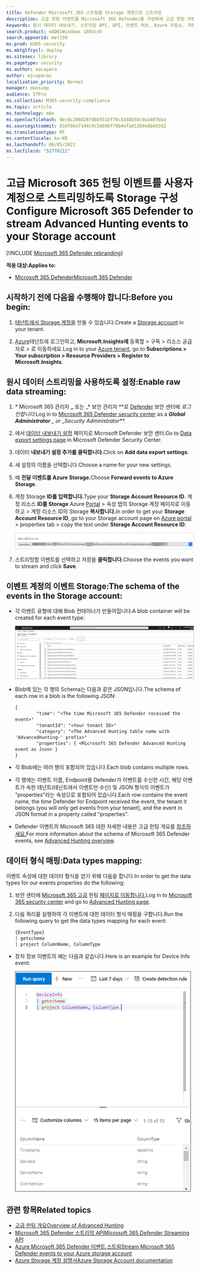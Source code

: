 ```yaml
---
title: Defender Microsoft 365 스트림을 Storage 계정으로 스트리밍
description: 고급 헌팅 이벤트를 Microsoft 365 Defender를 구성하여 고급 헌팅 이벤트를 Storage 방법을 학습합니다.
keywords: 원시 데이터 내보내기, 스트리밍 API, API, 이벤트 허브, Azure 저장소, 저장소 계정, 고급 헌팅, 원시 데이터 공유
search.product: eADQiWindows 10XVcnh
search.appverid: met150
ms.prod: m365-security
ms.mktglfcycl: deploy
ms.sitesec: library
ms.pagetype: security
ms.author: macapara
author: mjcaparas
localization_priority: Normal
manager: dansimp
audience: ITPro
ms.collection: M365-security-compliance
ms.topic: article
ms.technology: mde
ms.openlocfilehash: 9ec8c286828fd6b551bf76c8340b58c9a1407bba
ms.sourcegitcommit: 83df0be7144c9c5d606f70b4efa65369e86693d2
ms.translationtype: MT
ms.contentlocale: ko-KR
ms.lasthandoff: 06/05/2021
ms.locfileid: "52778212"
---
```

# <a name="configure--microsoft-365-defender-to-stream-advanced-hunting-events-to-your-storage-account"></a><span data-ttu-id="f6ad3-104">고급 Microsoft 365 헌팅 이벤트를 사용자 계정으로 스트리밍하도록 Storage 구성</span><span class="sxs-lookup"><span data-stu-id="f6ad3-104">Configure  Microsoft 365 Defender to stream Advanced Hunting events to your Storage account</span></span>

[!INCLUDE [Microsoft 365 Defender rebranding](../../includes/microsoft-defender.md)]


<span data-ttu-id="f6ad3-105">**적용 대상:**</span><span class="sxs-lookup"><span data-stu-id="f6ad3-105">**Applies to:**</span></span>
- [<span data-ttu-id="f6ad3-106">Microsoft 365 Defender</span><span class="sxs-lookup"><span data-stu-id="f6ad3-106">Microsoft 365 Defender</span></span>](https://go.microsoft.com/fwlink/?linkid=2118804)


## <a name="before-you-begin"></a><span data-ttu-id="f6ad3-107">시작하기 전에 다음을 수행해야 합니다:</span><span class="sxs-lookup"><span data-stu-id="f6ad3-107">Before you begin:</span></span>

1. <span data-ttu-id="f6ad3-108">[테넌트에서 Storage 계정을](/azure/storage/common/storage-account-overview) 만들 수 있습니다.</span><span class="sxs-lookup"><span data-stu-id="f6ad3-108">Create a [Storage account](/azure/storage/common/storage-account-overview) in your tenant.</span></span>

2. <span data-ttu-id="f6ad3-109">[Azure](https://ms.portal.azure.com/)테넌트에 로그인하고, **Microsoft.Insights에** 등록할 > 구독 > 리소스 공급자로 > 로 이동하세요.</span><span class="sxs-lookup"><span data-stu-id="f6ad3-109">Log in to your [Azure tenant](https://ms.portal.azure.com/), go to **Subscriptions > Your subscription > Resource Providers > Register to Microsoft.Insights**.</span></span>

## <a name="enable-raw-data-streaming"></a><span data-ttu-id="f6ad3-110">원시 데이터 스트리밍을 사용하도록 설정:</span><span class="sxs-lookup"><span data-stu-id="f6ad3-110">Enable raw data streaming:</span></span>

1. <span data-ttu-id="f6ad3-111">\* Microsoft 365 관리자 **_** 또는 _\* 보안 관리자 \*\*로 [Defender](https://security.microsoft.com) 보안 센터에 _로그인합니다._</span><span class="sxs-lookup"><span data-stu-id="f6ad3-111">Log in to [Microsoft 365 Defender security center](https://security.microsoft.com) as a ***Global Administrator** _ or _*_Security Administrator_\*\*.</span></span>

2. <span data-ttu-id="f6ad3-112">에서 [데이터 내보내기 설정](https://security.microsoft.com/settings/mtp_settings/raw_data_export) 페이지로 Microsoft Defender 보안 센터.</span><span class="sxs-lookup"><span data-stu-id="f6ad3-112">Go to [Data export settings page](https://security.microsoft.com/settings/mtp_settings/raw_data_export) in Microsoft Defender Security Center.</span></span>

3. <span data-ttu-id="f6ad3-113">데이터 **내보내기 설정 추가를 클릭합니다.**</span><span class="sxs-lookup"><span data-stu-id="f6ad3-113">Click on **Add data export settings**.</span></span>

4. <span data-ttu-id="f6ad3-114">새 설정의 이름을 선택합니다.</span><span class="sxs-lookup"><span data-stu-id="f6ad3-114">Choose a name for your new settings.</span></span>

5. <span data-ttu-id="f6ad3-115">에 **전달 이벤트를 Azure Storage.**</span><span class="sxs-lookup"><span data-stu-id="f6ad3-115">Choose **Forward events to Azure Storage**.</span></span>

6. <span data-ttu-id="f6ad3-116">계정 Storage **ID를 입력합니다.**</span><span class="sxs-lookup"><span data-stu-id="f6ad3-116">Type your **Storage Account Resource ID**.</span></span> <span data-ttu-id="f6ad3-117">계정 리소스 **ID를 Storage** Azure [Portal](https://ms.portal.azure.com/) > 속성 탭의 Storage 계정 페이지로 이동하고 > 계정 리소스 ID의 Storage **복사합니다.**</span><span class="sxs-lookup"><span data-stu-id="f6ad3-117">In order to get your **Storage Account Resource ID**, go to your Storage account page on [Azure portal](https://ms.portal.azure.com/) > properties tab > copy the text under **Storage Account Resource ID**:</span></span>

   ![이벤트 허브 리소스 ID1의 이미지](images/storage-account-resource-id.png)

7. <span data-ttu-id="f6ad3-119">스트리밍할 이벤트를 선택하고 저장을 **클릭합니다.**</span><span class="sxs-lookup"><span data-stu-id="f6ad3-119">Choose the events you want to stream and click **Save**.</span></span>

## <a name="the-schema-of-the-events-in-the-storage-account"></a><span data-ttu-id="f6ad3-120">이벤트 계정의 이벤트 Storage:</span><span class="sxs-lookup"><span data-stu-id="f6ad3-120">The schema of the events in the Storage account:</span></span>

- <span data-ttu-id="f6ad3-121">각 이벤트 유형에 대해 Blob 컨테이너가 만들어집니다.</span><span class="sxs-lookup"><span data-stu-id="f6ad3-121">A blob container will be created for each event type:</span></span> 

  ![이벤트 허브 리소스 ID2의 이미지](images/storage-account-event-schema.png)

- <span data-ttu-id="f6ad3-123">Blob에 있는 각 행의 Schema는 다음과 같은 JSON입니다.</span><span class="sxs-lookup"><span data-stu-id="f6ad3-123">The schema of each row in a blob is the following JSON:</span></span> 

  ```
  {
          "time": "<The time Microsoft 365 Defender received the event>"
          "tenantId": "<Your tenant ID>"
          "category": "<The Advanced Hunting table name with 'AdvancedHunting-' prefix>"
          "properties": { <Microsoft 365 Defender Advanced Hunting event as Json> }
  }               
  ```

- <span data-ttu-id="f6ad3-124">각 Blob에는 여러 행이 포함되어 있습니다.</span><span class="sxs-lookup"><span data-stu-id="f6ad3-124">Each blob contains multiple rows.</span></span>

- <span data-ttu-id="f6ad3-125">각 행에는 이벤트 이름, Endpoint용 Defender가 이벤트를 수신한 시간, 해당 이벤트가 속한 테넌트(테넌트에서 이벤트만 수신) 및 JSON 형식의 이벤트가 "properties"라는 속성으로 포함되어 있습니다.</span><span class="sxs-lookup"><span data-stu-id="f6ad3-125">Each row contains the event name, the time Defender for Endpoint received the event, the tenant it belongs (you will only get events from your tenant), and the event in JSON format in a property called "properties".</span></span>

- <span data-ttu-id="f6ad3-126">Defender 이벤트의 Microsoft 365 대한 자세한 내용은 고급 헌팅 개요를 [참조하세요.](../defender/advanced-hunting-overview.md)</span><span class="sxs-lookup"><span data-stu-id="f6ad3-126">For more information about the schema of Microsoft 365 Defender events, see [Advanced Hunting overview](../defender/advanced-hunting-overview.md).</span></span>


## <a name="data-types-mapping"></a><span data-ttu-id="f6ad3-127">데이터 형식 매핑:</span><span class="sxs-lookup"><span data-stu-id="f6ad3-127">Data types mapping:</span></span>

<span data-ttu-id="f6ad3-128">이벤트 속성에 대한 데이터 형식을 얻기 위해 다음을 합니다.</span><span class="sxs-lookup"><span data-stu-id="f6ad3-128">In order to get the data types for our events properties do the following:</span></span>

1. <span data-ttu-id="f6ad3-129">보안 센터에 [Microsoft 365 고급](https://security.microsoft.com) 헌팅 [페이지로 이동합니다.](https://security.microsoft.com/hunting-package)</span><span class="sxs-lookup"><span data-stu-id="f6ad3-129">Log in to [Microsoft 365 security center](https://security.microsoft.com) and go to [Advanced Hunting page](https://security.microsoft.com/hunting-package).</span></span>

2. <span data-ttu-id="f6ad3-130">다음 쿼리를 실행하여 각 이벤트에 대한 데이터 형식 매핑을 구합니다.</span><span class="sxs-lookup"><span data-stu-id="f6ad3-130">Run the following query to get the data types mapping for each event:</span></span> 

   ```
   {EventType}
   | getschema
   | project ColumnName, ColumnType 
   ```

- <span data-ttu-id="f6ad3-131">장치 정보 이벤트의 예는 다음과 같습니다.</span><span class="sxs-lookup"><span data-stu-id="f6ad3-131">Here is an example for Device Info event:</span></span> 

  ![이벤트 허브 리소스 ID3의 이미지](images/machine-info-datatype-example.png)

## <a name="related-topics"></a><span data-ttu-id="f6ad3-133">관련 항목</span><span class="sxs-lookup"><span data-stu-id="f6ad3-133">Related topics</span></span>
- [<span data-ttu-id="f6ad3-134">고급 헌팅 개요</span><span class="sxs-lookup"><span data-stu-id="f6ad3-134">Overview of Advanced Hunting</span></span>](../defender/advanced-hunting-overview.md)
- [<span data-ttu-id="f6ad3-135">Microsoft 365 Defender 스트리밍 API</span><span class="sxs-lookup"><span data-stu-id="f6ad3-135">Microsoft 365 Defender Streaming API</span></span>](raw-data-export.md)
- [<span data-ttu-id="f6ad3-136">Azure Microsoft 365 Defender 이벤트 스트림</span><span class="sxs-lookup"><span data-stu-id="f6ad3-136">Stream Microsoft 365 Defender events to your Azure storage account</span></span>](raw-data-export-storage.md)
- [<span data-ttu-id="f6ad3-137">Azure Storage 계정 설명서</span><span class="sxs-lookup"><span data-stu-id="f6ad3-137">Azure Storage Account documentation</span></span>](/azure/storage/common/storage-account-overview)
